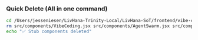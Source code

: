 ### Quick Delete (All in one command)

```bash
cd /Users/jesseniesen/LivHana-Trinity-Local/LivHana-SoT/frontend/vibe-cockpit && \
rm src/components/VibeCoding.jsx src/components/AgentSwarm.jsx src/components/PilotTraining.jsx && \
echo "✅ Stub components deleted"
```
